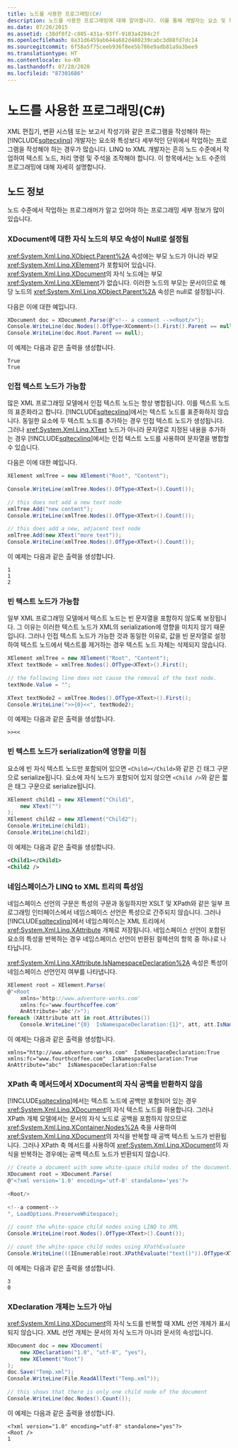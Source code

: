 ```yaml
---
title: 노드를 사용한 프로그래밍(C#)
description: 노드를 사용한 프로그래밍에 대해 알아봅니다. 이를 통해 개발자는 요소 및 특성보다 세부적인 수준에서 작동하는 프로그램을 작성할 수 있습니다.
ms.date: 07/20/2015
ms.assetid: c38df0f2-c805-431a-93ff-9103a4284c2f
ms.openlocfilehash: 8a31d6459ab644a682d480239cabc3d88fd7dc14
ms.sourcegitcommit: 6f58a5f75ceeb936f8ee5b786e9adb81a9a3bee9
ms.translationtype: HT
ms.contentlocale: ko-KR
ms.lasthandoff: 07/28/2020
ms.locfileid: "87301686"
---
```

# <a name="programming-with-nodes-c"></a>노드를 사용한 프로그래밍(C#)
XML 편집기, 변환 시스템 또는 보고서 작성기와 같은 프로그램을 작성해야 하는 [!INCLUDE[sqltecxlinq](~/includes/sqltecxlinq-md.md)] 개발자는 요소와 특성보다 세부적인 단위에서 작업하는 프로그램을 작성해야 하는 경우가 많습니다. LINQ to XML 개발자는 흔히 노드 수준에서 작업하여 텍스트 노드, 처리 명령 및 주석을 조작해야 합니다. 이 항목에서는 노드 수준의 프로그래밍에 대해 자세히 설명합니다.  
  
## <a name="node-details"></a>노드 정보  
 노드 수준에서 작업하는 프로그래머가 알고 있어야 하는 프로그래밍 세부 정보가 많이 있습니다.  
  
### <a name="parent-property-of-children-nodes-of-xdocument-is-set-to-null"></a>XDocument에 대한 자식 노드의 부모 속성이 Null로 설정됨  
 <xref:System.Xml.Linq.XObject.Parent%2A> 속성에는 부모 노드가 아니라 부모 <xref:System.Xml.Linq.XElement>가 포함되어 있습니다. <xref:System.Xml.Linq.XDocument>의 자식 노드에는 부모 <xref:System.Xml.Linq.XElement>가 없습니다. 이러한 노드의 부모는 문서이므로 해당 노드의 <xref:System.Xml.Linq.XObject.Parent%2A> 속성은 null로 설정됩니다.  
  
 다음은 이에 대한 예입니다.  
  
```csharp  
XDocument doc = XDocument.Parse(@"<!-- a comment --><Root/>");  
Console.WriteLine(doc.Nodes().OfType<XComment>().First().Parent == null);  
Console.WriteLine(doc.Root.Parent == null);  
```  
  
 이 예제는 다음과 같은 출력을 생성합니다.  
  
```output  
True  
True  
```  
  
### <a name="adjacent-text-nodes-are-possible"></a>인접 텍스트 노드가 가능함  
 많은 XML 프로그래밍 모델에서 인접 텍스트 노드는 항상 병합됩니다. 이를 텍스트 노드의 표준화라고 합니다. [!INCLUDE[sqltecxlinq](~/includes/sqltecxlinq-md.md)]에서는 텍스트 노드를 표준화하지 않습니다. 동일한 요소에 두 텍스트 노드를 추가하는 경우 인접 텍스트 노드가 생성됩니다. 그러나 <xref:System.Xml.Linq.XText> 노드가 아니라 문자열로 지정된 내용을 추가하는 경우 [!INCLUDE[sqltecxlinq](~/includes/sqltecxlinq-md.md)]에서는 인접 텍스트 노드를 사용하여 문자열을 병합할 수 있습니다.  
  
 다음은 이에 대한 예입니다.  
  
```csharp  
XElement xmlTree = new XElement("Root", "Content");  
  
Console.WriteLine(xmlTree.Nodes().OfType<XText>().Count());  
  
// this does not add a new text node  
xmlTree.Add("new content");  
Console.WriteLine(xmlTree.Nodes().OfType<XText>().Count());  
  
// this does add a new, adjacent text node  
xmlTree.Add(new XText("more text"));  
Console.WriteLine(xmlTree.Nodes().OfType<XText>().Count());  
```  
  
 이 예제는 다음과 같은 출력을 생성합니다.  
  
```output  
1  
1  
2  
```  
  
### <a name="empty-text-nodes-are-possible"></a>빈 텍스트 노드가 가능함  
 일부 XML 프로그래밍 모델에서 텍스트 노드는 빈 문자열을 포함하지 않도록 보장됩니다. 그 이유는 이러한 텍스트 노드가 XML의 serialization에 영향을 미치지 않기 때문입니다. 그러나 인접 텍스트 노드가 가능한 것과 동일한 이유로, 값을 빈 문자열로 설정하여 텍스트 노드에서 텍스트를 제거하는 경우 텍스트 노드 자체는 삭제되지 않습니다.  
  
```csharp  
XElement xmlTree = new XElement("Root", "Content");  
XText textNode = xmlTree.Nodes().OfType<XText>().First();  
  
// the following line does not cause the removal of the text node.  
textNode.Value = "";  
  
XText textNode2 = xmlTree.Nodes().OfType<XText>().First();  
Console.WriteLine(">>{0}<<", textNode2);
```  
  
 이 예제는 다음과 같은 출력을 생성합니다.  
  
```output  
>><<  
```  
  
### <a name="an-empty-text-node-impacts-serialization"></a>빈 텍스트 노드가 serialization에 영향을 미침  
 요소에 빈 자식 텍스트 노드만 포함되어 있으면 `<Child></Child>`와 같은 긴 태그 구문으로 serialize됩니다. 요소에 자식 노드가 포함되어 있지 않으면 `<Child />`와 같은 짧은 태그 구문으로 serialize됩니다.  
  
```csharp  
XElement child1 = new XElement("Child1",  
    new XText("")  
);  
XElement child2 = new XElement("Child2");  
Console.WriteLine(child1);  
Console.WriteLine(child2);
```  
  
 이 예제는 다음과 같은 출력을 생성합니다.  
  
```xml  
<Child1></Child1>  
<Child2 />  
```  
  
### <a name="namespaces-are-attributes-in-the-linq-to-xml-tree"></a>네임스페이스가 LINQ to XML 트리의 특성임  
 네임스페이스 선언의 구문은 특성의 구문과 동일하지만 XSLT 및 XPath와 같은 일부 프로그래밍 인터페이스에서 네임스페이스 선언은 특성으로 간주되지 않습니다. 그러나 [!INCLUDE[sqltecxlinq](~/includes/sqltecxlinq-md.md)]에서 네임스페이스는 XML 트리에서 <xref:System.Xml.Linq.XAttribute> 개체로 저장됩니다. 네임스페이스 선언이 포함된 요소의 특성을 반복하는 경우 네임스페이스 선언이 반환된 컬렉션의 항목 중 하나로 나타납니다.  
  
 <xref:System.Xml.Linq.XAttribute.IsNamespaceDeclaration%2A> 속성은 특성이 네임스페이스 선언인지 여부를 나타냅니다.  
  
```csharp  
XElement root = XElement.Parse(  
@"<Root  
    xmlns='http://www.adventure-works.com'  
    xmlns:fc='www.fourthcoffee.com'  
    AnAttribute='abc'/>");  
foreach (XAttribute att in root.Attributes())  
    Console.WriteLine("{0}  IsNamespaceDeclaration:{1}", att, att.IsNamespaceDeclaration);  
```  
  
 이 예제는 다음과 같은 출력을 생성합니다.  
  
```output  
xmlns="http://www.adventure-works.com"  IsNamespaceDeclaration:True  
xmlns:fc="www.fourthcoffee.com"  IsNamespaceDeclaration:True  
AnAttribute="abc"  IsNamespaceDeclaration:False  
```  
  
### <a name="xpath-axis-methods-do-not-return-child-white-space-of-xdocument"></a>XPath 축 메서드에서 XDocument의 자식 공백을 반환하지 않음  
 [!INCLUDE[sqltecxlinq](~/includes/sqltecxlinq-md.md)]에서는 텍스트 노드에 공백만 포함되어 있는 경우 <xref:System.Xml.Linq.XDocument>의 자식 텍스트 노드를 허용합니다. 그러나 XPath 개체 모델에서는 문서의 자식 노드로 공백을 포함하지 않으므로 <xref:System.Xml.Linq.XContainer.Nodes%2A> 축을 사용하여 <xref:System.Xml.Linq.XDocument>의 자식을 반복할 때 공백 텍스트 노드가 반환됩니다. 그러나 XPath 축 메서드를 사용하여 <xref:System.Xml.Linq.XDocument>의 자식을 반복하는 경우에는 공백 텍스트 노드가 반환되지 않습니다.  
  
```csharp  
// Create a document with some white-space child nodes of the document.  
XDocument root = XDocument.Parse(  
@"<?xml version='1.0' encoding='utf-8' standalone='yes'?>  
  
<Root/>  
  
<!--a comment-->  
", LoadOptions.PreserveWhitespace);  
  
// count the white-space child nodes using LINQ to XML  
Console.WriteLine(root.Nodes().OfType<XText>().Count());  
  
// count the white-space child nodes using XPathEvaluate  
Console.WriteLine(((IEnumerable)root.XPathEvaluate("text()")).OfType<XText>().Count());
```  
  
 이 예제는 다음과 같은 출력을 생성합니다.  
  
```output  
3  
0  
```  
  
### <a name="xdeclaration-objects-are-not-nodes"></a>XDeclaration 개체는 노드가 아님  
 <xref:System.Xml.Linq.XDocument>의 자식 노드를 반복할 때 XML 선언 개체가 표시되지 않습니다. XML 선언 개체는 문서의 자식 노드가 아니라 문서의 속성입니다.  
  
```csharp  
XDocument doc = new XDocument(  
    new XDeclaration("1.0", "utf-8", "yes"),  
    new XElement("Root")  
);  
doc.Save("Temp.xml");  
Console.WriteLine(File.ReadAllText("Temp.xml"));  
  
// this shows that there is only one child node of the document  
Console.WriteLine(doc.Nodes().Count());  
```  
  
 이 예제는 다음과 같은 출력을 생성합니다.  
  
```output  
<?xml version="1.0" encoding="utf-8" standalone="yes"?>  
<Root />  
1  
```  
  